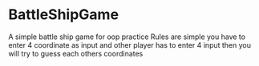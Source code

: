 # BattleShipGame
A simple battle ship game for oop practice
Rules are simple you have to enter 4 coordinate as input and other player has to enter 4 input
then you will try to guess each others coordinates
